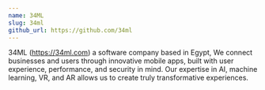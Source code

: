 ```yaml
---
name: 34ML
slug: 34ml
github_url: https://github.com/34ml
---
```


34ML (https://34ml.com)  a software company based in Egypt, We connect businesses and users through innovative mobile apps, built with user experience, performance, and security in mind. Our expertise in AI, machine learning, VR, and AR allows us to create truly transformative experiences. 

